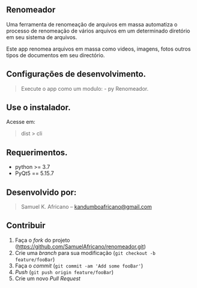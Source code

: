 ## Renomeador

Uma ferramenta de renomeação de arquivos em massa automatiza 
o processo de renomeação de vários arquivos em um determinado 
diretório em seu sistema de arquivos.

Este app renomea arquivos em massa como videos, imagens, fotos
outros tipos de documentos em seu directório.


## Configurações de desenvolvimento.
> Execute o app como um modulo:
	- py Renomeador.

## Use o instalador.
Acesse em:
>	dist > cli


## Requerimentos.
- python >= 3.7
- PyQt5 == 5.15.7

## Desenvolvido por:
> Samuel K. Africano  – kandumboafricano@gmail.com


## Contribuir

1. Faça o _fork_ do projeto (https://github.com/SamuelAfricano/renomeador.git)
2. Crie uma _branch_ para sua modificação (`git checkout -b feature/fooBar`)
3. Faça o _commit_ (`git commit -am 'Add some fooBar'`)
4. _Push_ (`git push origin feature/fooBar`)
5. Crie um novo _Pull Request_
